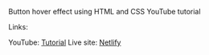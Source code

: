 Button hover effect using HTML and CSS YouTube tutorial

Links:

YouTube: [Tutorial](https://www.youtube.com/watch?v=Q4ta_NZOYwE)
Live site: [Netlify](https://splendid-puffpuff-e45256.netlify.app)